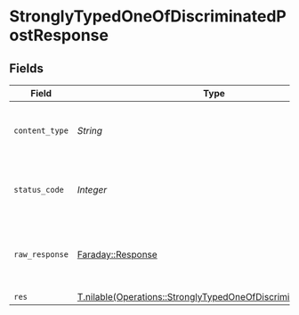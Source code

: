 # StronglyTypedOneOfDiscriminatedPostResponse


## Fields

| Field                                                                                                                              | Type                                                                                                                               | Required                                                                                                                           | Description                                                                                                                        |
| ---------------------------------------------------------------------------------------------------------------------------------- | ---------------------------------------------------------------------------------------------------------------------------------- | ---------------------------------------------------------------------------------------------------------------------------------- | ---------------------------------------------------------------------------------------------------------------------------------- |
| `content_type`                                                                                                                     | *String*                                                                                                                           | :heavy_check_mark:                                                                                                                 | HTTP response content type for this operation                                                                                      |
| `status_code`                                                                                                                      | *Integer*                                                                                                                          | :heavy_check_mark:                                                                                                                 | HTTP response status code for this operation                                                                                       |
| `raw_response`                                                                                                                     | [Faraday::Response](https://www.rubydoc.info/gems/faraday/Faraday/Response)                                                        | :heavy_check_mark:                                                                                                                 | Raw HTTP response; suitable for custom response parsing                                                                            |
| `res`                                                                                                                              | [T.nilable(Operations::StronglyTypedOneOfDiscriminatedPostRes)](../../models/operations/stronglytypedoneofdiscriminatedpostres.md) | :heavy_minus_sign:                                                                                                                 | OK                                                                                                                                 |